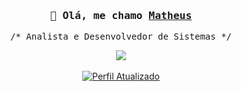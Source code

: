 <h3 align="center"><samp>👋 Olá, me chamo <b><a rel="nofollow noopener noreferrer" target="_blank" href="https://math-queiroz.github.io/homepage">Matheus</a></b></samp></h3>

<p align="center"><samp>/* 𝙰𝚗𝚊𝚕𝚒𝚜𝚝𝚊 𝚎 𝙳𝚎𝚜𝚎𝚗𝚟𝚘𝚕𝚟𝚎𝚍𝚘𝚛 𝚍𝚎 𝚂𝚒𝚜𝚝𝚎𝚖𝚊𝚜 */</samp></p>

<p align="center">
  <a href="https://github.com/math-queiroz">
    <img src="https://github-readme-stats.vercel.app/api/top-langs?username=math-queiroz&layout=compact&locale=pt-br&border_radius=0&hide_border=true&theme=apprentice"></img><br>
  </a>
  <br/>
  <!-- 
  <a href="https://github.com/math-queiroz">
    <img alt="Anos de Atividade" src="https://badges.pufler.dev/years/math-queiroz?label=Anos%20de%20Atividade&style=flat-square">
  </a>
  <a href="https://github.com/math-queiroz?tab=repositories">
    <img alt="Repositórios" src="https://badges.pufler.dev/repos/math-queiroz?label=Reposit%C3%B3rios&style=flat-square">
  </a>
  -->
  <a href="https://github.com/math-queiroz/math-queiroz">
    <img alt="Perfil Atualizado" href="" src="https://img.shields.io/github/last-commit/math-queiroz/math-queiroz?label=Perfil%20Atualizado&style=flat-square">
  </a>
</p>
